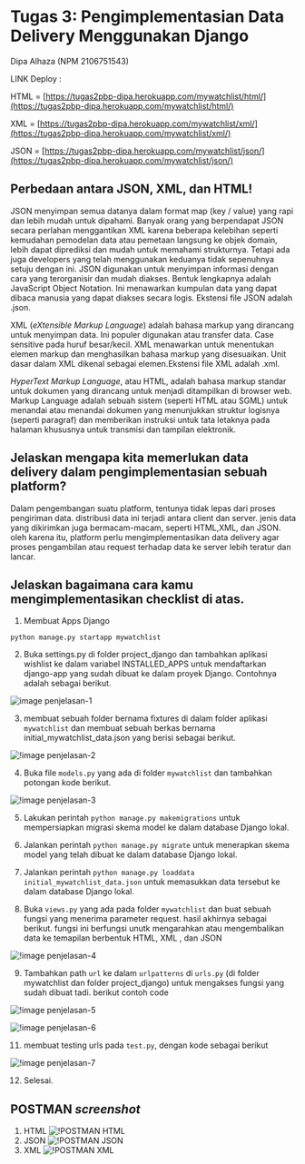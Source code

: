 # Tugas 3: Pengimplementasian Data Delivery Menggunakan Django

Dipa Alhaza (NPM 2106751543)

LINK Deploy :

HTML = [https://tugas2pbp-dipa.herokuapp.com/mywatchlist/html/](https://tugas2pbp-dipa.herokuapp.com/mywatchlist/html/)

XML = [https://tugas2pbp-dipa.herokuapp.com/mywatchlist/xml/](https://tugas2pbp-dipa.herokuapp.com/mywatchlist/xml/)

JSON = [https://tugas2pbp-dipa.herokuapp.com/mywatchlist/json/](https://tugas2pbp-dipa.herokuapp.com/mywatchlist/json/)

## Perbedaan antara JSON, XML, dan HTML!

JSON menyimpan semua datanya dalam format map (key / value) yang rapi dan lebih mudah untuk dipahami. Banyak orang yang berpendapat JSON secara perlahan menggantikan XML karena beberapa kelebihan seperti kemudahan pemodelan data atau pemetaan langsung ke objek domain, lebih dapat diprediksi dan mudah untuk memahami strukturnya. Tetapi ada juga developers yang telah menggunakan keduanya tidak sepenuhnya setuju dengan ini. JSON digunakan untuk menyimpan informasi dengan cara yang terorganisir dan mudah diakses. Bentuk lengkapnya adalah JavaScript Object Notation. Ini menawarkan kumpulan data yang dapat dibaca manusia yang dapat diakses secara logis. Ekstensi file JSON adalah .json.

XML (_eXtensible Markup Language_) adalah bahasa markup yang dirancang untuk menyimpan data. Ini populer digunakan atau transfer data. Case sensitive pada huruf besar/kecil. XML menawarkan untuk menentukan elemen markup dan menghasilkan bahasa markup yang disesuaikan. Unit dasar dalam XML dikenal sebagai elemen.Ekstensi file XML adalah .xml.

_HyperText Markup Language_, atau HTML, adalah bahasa markup standar untuk dokumen yang dirancang untuk menjadi ditampilkan di browser web. Markup Language adalah sebuah sistem (seperti HTML atau SGML) untuk menandai atau menandai dokumen yang menunjukkan struktur logisnya (seperti paragraf) dan memberikan instruksi untuk tata letaknya pada halaman khususnya untuk transmisi dan tampilan elektronik.


## Jelaskan mengapa kita memerlukan data delivery dalam pengimplementasian sebuah platform?
Dalam pengembangan suatu platform, tentunya tidak lepas dari proses pengiriman data. distribusi data ini terjadi antara client dan server. jenis data yang dikirimkan juga bermacam-macam, seperti HTML,XML, dan JSON. oleh karena itu, platform perlu mengimplementasikan data delivery agar proses pengambilan atau request terhadap data ke server lebih teratur dan lancar.


## Jelaskan bagaimana cara kamu mengimplementasikan checklist di atas.

1. Membuat Apps Django
```shell
python manage.py startapp mywatchlist
```
2. Buka settings.py di folder project_django dan tambahkan aplikasi wishlist ke dalam variabel INSTALLED_APPS untuk mendaftarkan django-app yang sudah  dibuat ke dalam proyek Django. Contohnya adalah sebagai berikut.

![image penjelasan-1](photo/penjelasn-1.jpg)

3. membuat sebuah folder bernama fixtures di dalam folder aplikasi `mywatchlist` dan membuat sebuah berkas bernama initial_mywatchlist_data.json yang berisi sebagai berikut.

![!image penjelasan-2](photo/penjelasn-2.jpg)

4. Buka file `models.py` yang ada di folder `mywatchlist` dan tambahkan potongan kode berikut.

![!image penjelasan-3](photo/penjelasn-3.jpg)

5. Lakukan perintah `python manage.py makemigrations` untuk mempersiapkan migrasi skema model ke dalam database Django lokal.

6. Jalankan perintah `python manage.py migrate` untuk menerapkan skema model yang telah dibuat ke dalam database Django lokal.

7. Jalankan perintah `python manage.py loaddata initial_mywatchlist_data.json` untuk memasukkan data tersebut ke dalam database Django lokal.

8. Buka `views.py` yang ada pada folder `mywatchlist` dan buat sebuah fungsi yang menerima parameter request. hasil akhirnya sebagai berikut. fungsi ini berfungsi unutk mengarahkan atau mengembalikan data ke temapilan berbentuk HTML, XML , dan JSON

![!image penjelasan-4](photo/penjelasn-4.jpg)

9. Tambahkan path `url` ke dalam `urlpatterns` di `urls.py` (di folder mywatchlist dan folder project_django) untuk mengakses fungsi yang sudah dibuat tadi. berikut contoh code

![!image penjelasan-5](photo/penjelasn-5.jpg)

![!image penjelasan-6](photo/penjelasn-6.jpg)

11. membuat testing urls pada `test.py`, dengan kode sebagai berikut

![!image penjelasan-7](photo/penjelasn-7.jpg)

12. Selesai.

## POSTMAN  _screenshot_
1. HTML
![!POSTMAN HTML](photo/postman_html.jpg)
2. JSON
![!POSTMAN JSON](photo/postman_json.jpg)
3. XML
![!POSTMAN XML](photo/postman_xml.jpg)








